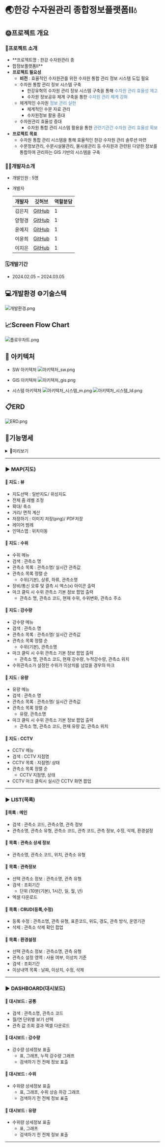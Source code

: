 # 🌏한강 수자원관리 종합정보플랫폼Ⅱ💧

## 🌞프로젝트 개요
### 📢프로젝트 소개
- **프로젝트명 : 한강 수자원관리 종
- 합정보풀랫폼Ⅱ** 
- **프로젝트 필요성**
    - **비전** : 효율적인 수자원관를 위한 수자원 통합 관리 정보 시스템 도입 필요
    - 수자원 통합 관리 정보 시스템 구축
        - 한강유혁의 수자원 관리 정보 시스템 구축을 통해 <span style="color:steelblue">수자원 관리 효율성 제고</span>
        - 수자원 정보공유 체계 구축을 통한 <span style="color:steelblue">수자원 관리 체계 강화</span>
    - 체계적인 수자원 <span style="color:steelblue">정보 관리 실현</span>
        - 체계적인 수문 자료 관리
        - 수자원정보 활용 증대
    - 수자원관리 효율성 증대
        - 수자원 통합 관리 시스템 활용을 통한 <span style="color:steelblue">관련기관간 수자원 관리 효율성 확보</span>
- **프로젝트 목표**
    - 수자원 통합 관리 시스템을 통해 효율적인 한강 수자원 관리 솔루션 마련
    - 수문정보관리, 수문시설물관리, 물사용관리 등 수자원과 관련된 다양한 정보를 통합하여 관리하는 GIS 기반의 시스템을 구축

### 🧑‍💻개발자소개

- 개발인원 : 5명
- 개발자

  | 개발자 | 깃허브 | 역할분담  | 
  |-----|-----|-------|
  | 김은지 | [GitHub](https://github.com/3un3un) | 1     |
  | 양형경 | [GitHub](https://github.com/yhg1024) | 1     |
  | 윤예지 | [GitHub](https://github.com/Yeji-Yoon) | 1     |
  | 이윤희 | [GitHub](https://github.com/yunii118) | 1     |
  | 이지은 | [GitHub](https://github.com/dkumylove) | 1     |


### 🗓️개발기간

- 2024.02.05 ~ 2024.03.05

## 💻개발환경 ⚙️기술스텍
![개발환경.png](/img/개발환경.png)

## 📈Screen Flow Chart
![플로우차트.png](/img/플로우차트.png)

## 📐 아키텍처

- SW 아키텍처
![아키텍처_sw.png](/img/아키텍처_sw.png)


- GIS 아키텍처
![아키텍처_gis.png](/img/아키텍처_gis.png)


- 시스템 아키텍처
![아키텍처_시스템_m.png](/img/아키텍처_시스템_m.png)
![아키텍처_시스템_ld.png](/img/아키텍처_시스템_ld.png)

## 📋ERD
![ERD.png](/img/ERD.png)

## 📑기능명세

<details>
<summary>🔎미리보기</summary>

| 지도 | 목록 | 대시보드 |
|----|----|------|
| 1) | 1  | 1    |


</details>

---

### ▶️ MAP(지도)

#### 📖 지도 : 뷰

- 지도선택 : 일반지도/ 위성지도 
- 전체 줌 레벨 조정
- 확대/ 축소
- 거리/ 면적 계산
- 저장하기 : 이미지 저장(png)/ PDF저장
- 레이어 범례
- 인덱스맵 : 위치이동

#### 📖 지도 : 수위

- 수위 메뉴
- 검색 : 관측소 명
- 관측소 목록 : 관측소명/ 실시간 관측값
- 관측소 목록 정렬 순
    - 수위(기본), 상류, 하류, 관측소명 
- 장비/통신 오류 및 결측 시 엑스(x) 아이콘 출력
- 마크 클릭 시 수위 관측소 기본 정보 팝업 출력
    - 관측소 명, 관측소 코드, 현재 수위, 수위변화, 관측소 주소

#### 📖 지도 : 강수량

- 강수량 메뉴
- 검색 : 관측소 명
- 관측소 목록 : 관측소명/ 실시간 관측값
- 관측소 목록 정렬 순
    - 수위(기본), 관측소명
- 마크 클릭 시 수위 관측소 기본 정보 팝업 출력
    - 관측소 명, 관측소 코드, 현재 강수량, 누적강수량, 관측소 위치
- 수위관측소가 설정한 수위가 이상치를 넘었을 경우의 마크

#### 📖 지도 : 유량

- 유량 메뉴
- 검색 : 관측소 명
- 관측소 목록 : 관측소명/ 실시간 관측값
- 관측소 목록 정렬 순
    - 유량, 관측소명
- 마크 클릭 시 수위 관측소 기본 정보 팝업 출력
    - 관측소 명, 관측소 코드, 현재 유량 값, 관측소 위치

#### 📖 지도 : CCTV

- CCTV 메뉴
- 검색 : CCTV 지점명
- CCTV 목록 : 지점명/ 상태
- 관측소 목록 정렬 순
    - CCTV 지점명, 상태
- CCTV 마크 클릭시 실시간 CCTV 화면 팝업

---

### ▶️ LIST(목록)

#### 📖목록 : 메인
- 검색 : 관측소 코드, 관측소명, 관측 정보 
- 관측소명, 관측소 유형, 관측소 코드, 관측 코드, 관측 정보, 수정, 삭제, 환경설정

#### 📖 목록 : 관측소 상세 정보
- 관측소명, 관측소 코드, 위치, 관측소 유형

#### 📖 목록 : 관측정보

- 선택 관측소 정보 : 관측소명, 관측 유형
- 검색 : 조회기간 
  - 단위 (10분(기본), 1시간, 일, 월, 년)
- 엑셀 다운로드

#### 📖 목록 : CRUD(등록,수정)

- 등록 수정 : 관측소명, 관측 유형, 표준코드, 위도, 경도, 관측 방식, 운영기관 
- 삭제 : 관측소 삭제 확인 팝업

#### 📖 목록 : 환경설정

- 선택 관측소 정보 :  관측소명, 관측 유형
- 관측소 설정 영역 : 사용 여부, 이상치 기준
- 검색 :  조회기간
- 이상내역 목록 : 날짜, 이상치, 수정, 삭제

---

### ▶️ DASHBOARD(대시보드)

#### 📖 대시보드 : 공통

- 검색 : 관측소명, 관측소 코드
- 월/연 단위별 보기 선택
- 관측 값 조회 결과 엑셀 다운로드

#### 📖 대시보드 : 강수량

- 강수량 상세정보 표출
    - 표, 그래프, 누적 강수량 그래프
    - 검색하기 전 전체 정보 표출

#### 📖 대시보드 : 수위

- 수위량 상세정보 표출
    - 표, 그래프, 수위 상승 하강 그래프
    - 검색하기 전 전체 정보 표출

#### 📖 대시보드 : 유량

- 수위량 상세정보 표출
    - 표, 그래프
    - 검색하기 전 전체 정보 표출

---


